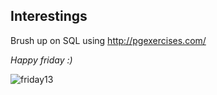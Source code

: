 Interestings
------------
Brush up on SQL using http://pgexercises.com/

_Happy friday :)_

![friday13](http://i.giphy.com/xRUh2um9whXOw.gif)
